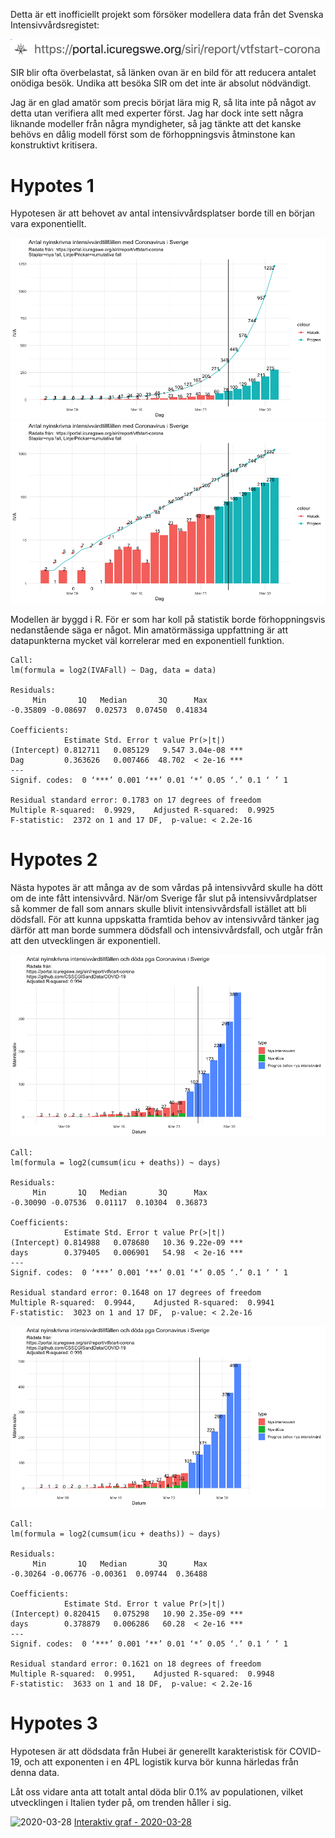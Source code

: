 Detta är ett inofficiellt projekt som försöker modellera data från det Svenska Intensivvårdsregistet:

![SIR url](https://github.com/joelonsql/sir/blob/master/sirurl.png?raw=true "SIR url")

SIR blir ofta överbelastat, så länken ovan är en bild för att reducera antalet onödiga besök. Undika att besöka SIR om det inte är absolut nödvändigt.

Jag är en glad amatör som precis börjat lära mig R, så lita inte på något av detta utan verifiera allt med experter först. Jag har dock inte sett några liknande modeller från några myndigheter, så jag tänkte att det kanske behövs en dålig modell först som de förhoppningsvis åtminstone kan konstruktivt kritisera.

# Hypotes 1

Hypotesen är att behovet av antal intensivvårdsplatser borde till en början vara exponentiellt.

![SIR modell Linear scale](https://github.com/joelonsql/sir/blob/master/sir_lin_2020-03-26.png?raw=true "SIR modell Linear scale")
![SIR modell Logarithmic scale](https://github.com/joelonsql/sir/blob/master/sir_log_2020-03-26.png?raw=true "SIR modell Logarithmic scale")

Modellen är byggd i R. För er som har koll på statistik borde förhoppningsvis nedanstående säga er något. Min amatörmässiga uppfattning är att datapunkterna mycket väl korrelerar med en exponentiell funktion.

```
Call:
lm(formula = log2(IVAFall) ~ Dag, data = data)

Residuals:
     Min       1Q   Median       3Q      Max 
-0.35809 -0.08697  0.02573  0.07450  0.41834 

Coefficients:
            Estimate Std. Error t value Pr(>|t|)    
(Intercept) 0.812711   0.085129   9.547 3.04e-08 ***
Dag         0.363626   0.007466  48.702  < 2e-16 ***
---
Signif. codes:  0 ‘***’ 0.001 ‘**’ 0.01 ‘*’ 0.05 ‘.’ 0.1 ‘ ’ 1

Residual standard error: 0.1783 on 17 degrees of freedom
Multiple R-squared:  0.9929,	Adjusted R-squared:  0.9925 
F-statistic:  2372 on 1 and 17 DF,  p-value: < 2.2e-16
```

# Hypotes 2

Nästa hypotes är att många av de som vårdas på intensivvård skulle ha dött om de inte fått intensivvård.
När/om Sverige får slut på intensivvårdplatser så kommer de fall som annars skulle blivit intensivvårdsfall istället att bli dödsfall.
För att kunna uppskatta framtida behov av intensivvård tänker jag därför att man borde summera dödsfall och intensivvårdsfall, och utgår från att den utvecklingen är exponentiell.

![SIR2](https://github.com/joelonsql/sir/blob/master/sir2_2020-03-26.png?raw=true "SIR2")

```
Call:
lm(formula = log2(cumsum(icu + deaths)) ~ days)

Residuals:
     Min       1Q   Median       3Q      Max 
-0.30090 -0.07536  0.01117  0.10304  0.36873 

Coefficients:
            Estimate Std. Error t value Pr(>|t|)    
(Intercept) 0.814988   0.078680   10.36 9.22e-09 ***
days        0.379405   0.006901   54.98  < 2e-16 ***
---
Signif. codes:  0 ‘***’ 0.001 ‘**’ 0.01 ‘*’ 0.05 ‘.’ 0.1 ‘ ’ 1

Residual standard error: 0.1648 on 17 degrees of freedom
Multiple R-squared:  0.9944,	Adjusted R-squared:  0.9941 
F-statistic:  3023 on 1 and 17 DF,  p-value: < 2.2e-16
```

![SIR2](https://github.com/joelonsql/sir/blob/master/sir2_2020-03-27.png?raw=true "SIR2")

```
Call:
lm(formula = log2(cumsum(icu + deaths)) ~ days)

Residuals:
     Min       1Q   Median       3Q      Max 
-0.30264 -0.06776 -0.00361  0.09744  0.36488 

Coefficients:
            Estimate Std. Error t value Pr(>|t|)    
(Intercept) 0.820415   0.075298   10.90 2.35e-09 ***
days        0.378879   0.006286   60.28  < 2e-16 ***
---
Signif. codes:  0 ‘***’ 0.001 ‘**’ 0.01 ‘*’ 0.05 ‘.’ 0.1 ‘ ’ 1

Residual standard error: 0.1621 on 18 degrees of freedom
Multiple R-squared:  0.9951,	Adjusted R-squared:  0.9948 
F-statistic:  3633 on 1 and 18 DF,  p-value: < 2.2e-16
```

# Hypotes 3

Hypotesen är att dödsdata från Hubei är generellt karakteristisk för COVID-19,
och att exponenten i en 4PL logistik kurva bör kunna härledas från denna data.

Låt oss vidare anta att totalt antal döda blir 0.1% av populationen,
vilket utvecklingen i Italien tyder på, om trenden håller i sig.

![2020-03-28](https://github.com/joelonsql/sir/blob/master/deaths_2020-03-28.png?raw=true "2020-03-28")
[Interaktiv graf - 2020-03-28](https://rpubs.com/purrpurr/591004)


